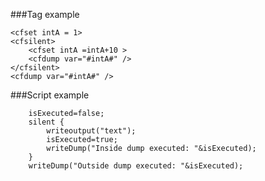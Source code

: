 ###Tag example

```lucee+trycf
<cfset intA = 1>
<cfsilent>
	<cfset intA =intA+10 >
	<cfdump var="#intA#" />
</cfsilent>
<cfdump var="#intA#" />
```

###Script example

```luceescript+trycf
	isExecuted=false;
	silent {
		writeoutput("text");
		isExecuted=true;
		writeDump("Inside dump executed: "&isExecuted);
	}
	writeDump("Outside dump executed: "&isExecuted);
```
